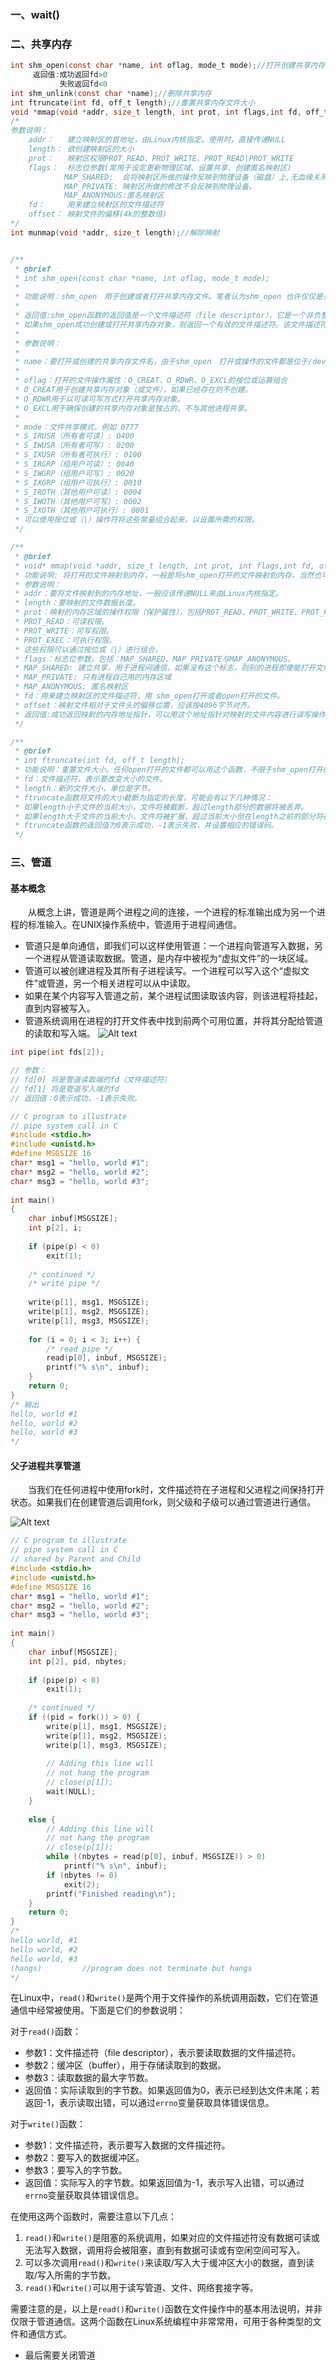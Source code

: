 ### 一、wait()
### 二、共享内存
```C
int shm_open(const char *name, int oflag, mode_t mode);//打开创建共享内存文件
     返回值:成功返回fd>0
           失败返回fd<0
int shm_unlink(const char *name);//删除共享内存
int ftruncate(int fd, off_t length);//重置共享内存文件大小
void *mmap(void *addr, size_t length, int prot, int flags,int fd, off_t offset);//地址映射
/*
参数说明：
    addr：   建立映射区的首地址，由Linux内核指定。使用时，直接传递NULL
    length： 欲创建映射区的大小
    prot：   映射区权限PROT_READ、PROT_WRITE、PROT_READ|PROT_WRITE
    flags：  标志位参数(常用于设定更新物理区域、设置共享、创建匿名映射区)
            MAP_SHARED:  会将映射区所做的操作反映到物理设备（磁盘）上,无血缘关系的进程通信
            MAP_PRIVATE: 映射区所做的修改不会反映到物理设备。
            MAP_ANONYMOUS:匿名映射区
    fd：     用来建立映射区的文件描述符
    offset： 映射文件的偏移(4k的整数倍)
*/
int munmap(void *addr, size_t length);//解除映射


/**
 * @brief 
 * int shm_open(const char *name, int oflag, mode_t mode);
 * 
 * 功能说明：shm_open　用于创建或者打开共享内存文件。笔者认为shm_open 也许仅仅是系统函数open的一个包装，不同之处就是shm_open操作的文件一定是位于tmpfs文件系统里的，常见的Linux发布版的tmpfs文件系统的存放目录就是/devm。
 * 
 * 返回值:shm_open函数的返回值是一个文件描述符（file descriptor），它是一个非负整数。文件描述符是用来标识打开文件或其他I/O资源的句柄。
 * 如果shm_open成功创建或打开共享内存对象，则返回一个有效的文件描述符。该文件描述符可以用于后续操作，比如读取、写入、映射到内存等。如果shm_open失败，则返回-1，并设置适当的错误代码，表示出现了错误。
 * 
 * 参数说明：
 * 
 * name：要打开或创建的共享内存文件名，由于shm_open　打开或操作的文件都是位于/devm目录的，因此name不能带路径，例如：ar/myshare 这样的名称是错误的，而 myshare 是正确的，因为 myshare 不带任何路径。如果你一定要在name添加路径，那么，请在/devm目录里创建一个目录，例如，如果你想创建一个  bill/myshare 的共享内存文件，那么请先在/devm目录里创建 bill这个子目录，由于不同厂家发布的linux系统的tmpfs的位置也许不是/devm，因此带路径的名称也许在别的环境下打开不成功。
 * 
 * oflag：打开的文件操作属性：O_CREAT、O_RDWR、O_EXCL的按位或运算组合
 * O_CREAT用于创建共享内存对象（或文件），如果已经存在则不创建。
 * O_RDWR用于以可读可写方式打开共享内存对象。
 * O_EXCL用于确保创建的共享内存对象是独占的，不与其他进程共享。
 * 
 * mode：文件共享模式，例如 0777
 * S_IRUSR（所有者可读）: 0400
 * S_IWUSR（所有者可写）: 0200
 * S_IXUSR（所有者可执行）: 0100
 * S_IRGRP（组用户可读）: 0040
 * S_IWGRP（组用户可写）: 0020
 * S_IXGRP（组用户可执行）: 0010
 * S_IROTH（其他用户可读）: 0004
 * S_IWOTH（其他用户可写）: 0002
 * S_IXOTH（其他用户可执行）: 0001
 * 可以使用按位或（|）操作符将这些常量组合起来，以设置所需的权限。
 */

/**
 * @brief 
 * void* mmap(void *addr, size_t length, int prot, int flags,int fd, off_t offset);
 * 功能说明: 将打开的文件映射到内存，一般是将shm_open打开的文件映射到内存，当然也可以将硬盘上的用open函数打开的文件映射到内存。这个函数只是将文件映射到内存中，使得我们用操作内存指针的方式来操作文件数据。
 * 参数说明：
 * addr：要将文件映射到的内存地址，一般应该传递NULL来由Linux内核指定。
 * length：要映射的文件数据长度。
 * prot：映射的内存区域的操作权限（保护属性），包括PROT_READ、PROT_WRITE、PROT_READ|PROT_WRITE
 * PROT_READ：可读权限。
 * PROT_WRITE：可写权限。
 * PROT_EXEC：可执行权限。
 * 这些权限可以通过按位或（|）进行组合。
 * flags：标志位参数，包括：MAP_SHARED、MAP_PRIVATE与MAP_ANONYMOUS。
 * MAP_SHARED: 建立共享，用于进程间通信，如果没有这个标志，则别的进程即使能打开文件，也看不到数据。
 * MAP_PRIVATE: 只有进程自己用的内存区域
 * MAP_ANONYMOUS: 匿名映射区
 * fd：用来建立映射区的文件描述符，用 shm_open打开或者open打开的文件。
 * offset：映射文件相对于文件头的偏移位置，应该按4096字节对齐。
 * 返回值:成功返回映射的内存地址指针，可以用这个地址指针对映射的文件内容进行读写操作，读写文件数据如同操作内存一样；如果 失败则返回NULL。
 */

/**
 * @brief 
 * int ftruncate(int fd, off_t length);
 * 功能说明：重置文件大小。任何open打开的文件都可以用这个函数，不限于shm_open打开的文件。
 * fd：文件描述符，表示要改变大小的文件。
 * length：新的文件大小，单位是字节。
 * ftruncate函数将文件的大小截断为指定的长度，可能会有以下几种情况：
 * 如果length小于文件的当前大小，文件将被截断，超过length部分的数据将被丢弃。
 * 如果length大于文件的当前大小，文件将被扩展，超过当前大小但在length之前的部分将被填充为零字节。
 * ftruncate函数的返回值为0表示成功，-1表示失败，并设置相应的错误码。
 */

```
### 三、管道
#### 基本概念
    从概念上讲，管道是两个进程之间的连接，一个进程的标准输出成为另一个进程的标准输入。在UNIX操作系统中，管道用于进程间通信。

* 管道只是单向通信，即我们可以这样使用管道：一个进程向管道写入数据，另一个进程从管道读取数据。管道，是内存中被视为“虚拟文件”的一块区域。
* 管道可以被创建进程及其所有子进程读写。一个进程可以写入这个“虚拟文件”或管道，另一个相关进程可以从中读取。
* 如果在某个内容写入管道之前，某个进程试图读取该内容，则该进程将挂起，直到内容被写入。
* 管道系统调用在进程的打开文件表中找到前两个可用位置，并将其分配给管道的读取和写入端。
![Alt text](img/1.png)
```C
int pipe(int fds[2]);

// 参数：
// fd[0] 将是管道读取端的fd（文件描述符）
// fd[1] 将是管道写入端的fd
// 返回值：0表示成功，-1表示失败。
```
```C
// C program to illustrate 
// pipe system call in C 
#include <stdio.h> 
#include <unistd.h> 
#define MSGSIZE 16 
char* msg1 = "hello, world #1"; 
char* msg2 = "hello, world #2"; 
char* msg3 = "hello, world #3"; 
  
int main() 
{ 
    char inbuf[MSGSIZE]; 
    int p[2], i; 
  
    if (pipe(p) < 0) 
        exit(1); 
  
    /* continued */
    /* write pipe */
  
    write(p[1], msg1, MSGSIZE); 
    write(p[1], msg2, MSGSIZE); 
    write(p[1], msg3, MSGSIZE); 
  
    for (i = 0; i < 3; i++) { 
        /* read pipe */
        read(p[0], inbuf, MSGSIZE); 
        printf("% s\n", inbuf); 
    } 
    return 0; 
} 
/* 输出
hello, world #1
hello, world #2
hello, world #3
*/
```

#### 父子进程共享管道
    当我们在任何进程中使用fork时，文件描述符在子进程和父进程之间保持打开状态。如果我们在创建管道后调用fork，则父级和子级可以通过管道进行通信。

![Alt text](img/2.png)
```C
// C program to illustrate 
// pipe system call in C 
// shared by Parent and Child 
#include <stdio.h> 
#include <unistd.h> 
#define MSGSIZE 16 
char* msg1 = "hello, world #1"; 
char* msg2 = "hello, world #2"; 
char* msg3 = "hello, world #3"; 
  
int main() 
{ 
    char inbuf[MSGSIZE]; 
    int p[2], pid, nbytes; 
  
    if (pipe(p) < 0) 
        exit(1); 
  
    /* continued */
    if ((pid = fork()) > 0) { 
        write(p[1], msg1, MSGSIZE); 
        write(p[1], msg2, MSGSIZE); 
        write(p[1], msg3, MSGSIZE); 
  
        // Adding this line will 
        // not hang the program 
        // close(p[1]); 
        wait(NULL); 
    } 
  
    else { 
        // Adding this line will 
        // not hang the program 
        // close(p[1]); 
        while ((nbytes = read(p[0], inbuf, MSGSIZE)) > 0) 
            printf("% s\n", inbuf); 
        if (nbytes != 0) 
            exit(2); 
        printf("Finished reading\n"); 
    } 
    return 0; 
} 
/*
hello world, #1
hello world, #2
hello world, #3
(hangs)         //program does not terminate but hangs
*/
```
在Linux中，`read()`和`write()`是两个用于文件操作的系统调用函数，它们在管道通信中经常被使用。下面是它们的参数说明：

对于`read()`函数：
- 参数1：文件描述符（file descriptor），表示要读取数据的文件描述符。
- 参数2：缓冲区（buffer），用于存储读取到的数据。
- 参数3：读取数据的最大字节数。
- 返回值：实际读取到的字节数。如果返回值为0，表示已经到达文件末尾；若返回-1，表示读取出错，可以通过`errno`变量获取具体错误信息。

对于`write()`函数：
- 参数1：文件描述符，表示要写入数据的文件描述符。
- 参数2：要写入的数据缓冲区。
- 参数3：要写入的字节数。
- 返回值：实际写入的字节数。如果返回值为-1，表示写入出错，可以通过`errno`变量获取具体错误信息。

在使用这两个函数时，需要注意以下几点：
1. `read()`和`write()`是阻塞的系统调用，如果对应的文件描述符没有数据可读或无法写入数据，调用将会被阻塞，直到有数据可读或有空闲空间可写入。
2. 可以多次调用`read()`和`write()`来读取/写入大于缓冲区大小的数据，直到读取/写入所需的字节数。
3. `read()`和`write()`可以用于读写管道、文件、网络套接字等。

需要注意的是，以上是`read()`和`write()`函数在文件操作中的基本用法说明，并非仅限于管道通信。这两个函数在Linux系统编程中非常常用，可用于各种类型的文件和通信方式。


* 最后需要关闭管道